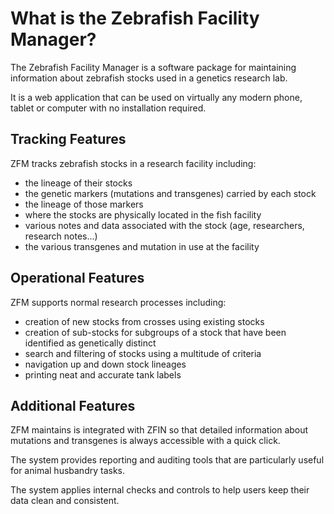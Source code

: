 # What is the Zebrafish Facility Manager?

The Zebrafish Facility Manager is a software package for maintaining information about zebrafish 
stocks used in a genetics research lab.

It is a web application that can be used on virtually any modern
phone, tablet or computer with no installation required.

## Tracking Features

ZFM tracks zebrafish stocks in a research facility including:

- the lineage of their stocks
- the genetic markers (mutations and transgenes) carried by each stock
- the lineage of those markers
- where the stocks are physically located in the fish facility
- various notes and data associated with the stock (age, researchers, research notes...)
- the various transgenes and mutation in use at the facility
  
## Operational Features

ZFM supports normal research processes including:

- creation of new stocks from crosses using existing stocks
- creation of sub-stocks for subgroups of a stock that have been identified as genetically distinct  
- search and filtering of stocks using a multitude of criteria
- navigation up and down stock lineages
- printing neat and accurate tank labels

## Additional Features

ZFM maintains is integrated with ZFIN so that detailed information about
mutations and transgenes is always accessible with a quick click.

The system provides reporting and auditing tools that are particularly useful for animal
husbandry tasks.

The system applies internal
checks and controls to help users keep their data clean and consistent.

